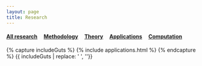 ```yaml
---
layout: page
title: Research
---
```


#### [All research](/research)  &nbsp; &nbsp;   [Methodology](methods) &nbsp; &nbsp;  [Theory](theory) &nbsp; &nbsp;  [**Applications**](applications) &nbsp; &nbsp; [Computation](computation)



{% capture includeGuts %}
{% include applications.html %} 
{% endcapture %}
{{ includeGuts | replace: '    ', ''}} 


